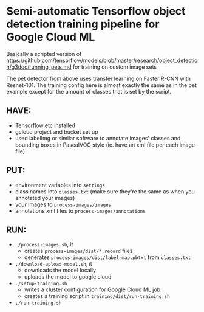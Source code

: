 # Semi-automatic Tensorflow object detection training pipeline for Google Cloud ML

Basically a scripted version of https://github.com/tensorflow/models/blob/master/research/object_detection/g3doc/running_pets.md for training on custom image sets

The pet detector from above uses transfer learning on Faster R-CNN with Resnet-101. The training config here is almost exactly the same as in the pet example except for the amount of classes that is set by the script.

## HAVE:
  - Tensorflow etc installed
  - gcloud project and bucket set up
  - used labelImg or similar software to annotate images' classes and bounding boxes in PascalVOC style (ie. have an xml file per each image file)

## PUT:
  - environment variables into `settings`
  - class names into `classes.txt` (make sure they're the same as when you annotated your images)
  - your images to `process-images/images`
  - annotations xml files to `process-images/annotations`

## RUN:
  - `./process-images.sh`, it
    * creates `process-images/dist/*.record` files
    * generates `process-images/dist/label-map.pbtxt` from `classes.txt`
  - `./download-upload-model.sh`, it
    * downloads the model locally
    * uploads the model to google cloud
  - `./setup-training.sh`
    * writes a cluster configuration for Google Cloud ML job.
    * creates a training script in `training/dist/run-training.sh`
  - `./run-training.sh`

